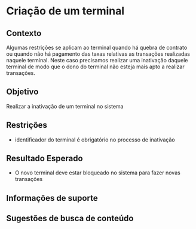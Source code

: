 # Criação de um terminal

## Contexto

Algumas restrições se aplicam ao terminal quando há quebra de contrato ou quando não há pagamento das taxas
relativas as transações realizadas naquele terminal.
Neste caso precisamos realizar uma inativação daquele terminal de modo que o dono do terminal não esteja mais 
apto a realizar transações.

## Objetivo

Realizar a inativação de um terminal no sistema

## Restrições

- identificador do terminal é obrigatório no processo de inativação

## Resultado Esperado

- O novo terminal deve estar bloqueado no sistema para fazer novas transações 

## Informações de suporte

## Sugestões de busca de conteúdo
